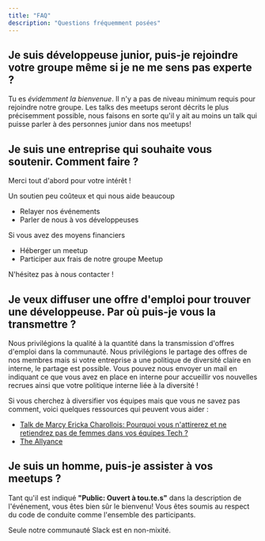 ```yaml
---
title: "FAQ"
description: "Questions fréquemment posées"
---
```


## Je suis développeuse junior, puis-je rejoindre votre groupe même si je ne me sens pas experte ?

Tu es *évidemment la bienvenue*. Il n'y a pas de niveau minimum requis pour rejoindre notre groupe. Les talks des meetups seront décrits le plus précisemment possible, nous faisons en sorte qu'il y ait au moins un talk qui puisse parler à des personnes junior dans nos meetups!

## Je suis une entreprise qui souhaite vous soutenir. Comment faire ?

Merci tout d'abord pour votre intérêt !

Un soutien peu coûteux et qui nous aide beaucoup
- Relayer nos événements
- Parler de nous à vos développeuses

Si vous avez des moyens financiers
- Héberger un meetup
- Participer aux frais de notre groupe Meetup

N'hésitez pas à nous contacter !

## Je veux diffuser une offre d'emploi pour trouver une développeuse. Par où puis-je vous la transmettre ?

Nous privilégions la qualité à la quantité dans la transmission d'offres d'emploi dans la communauté. Nous privilégions le partage des offres de nos membres mais si votre entreprise a une politique de diversité claire en interne, le partage est possible. Vous pouvez nous envoyer un mail en indiquant ce que vous avez en place en interne pour accueillir vos nouvelles recrues ainsi que votre politique interne liée à la diversité !

Si vous cherchez à diversifier vos équipes mais que vous ne savez pas comment, voici quelques ressources qui peuvent vous aider :
- [Talk de Marcy Ericka Charollois: Pourquoi vous n'attirerez et ne retiendrez pas de femmes dans vos équipes Tech ?](https://www.youtube.com/watch?v=6g0quTQqpr8)
- [The Allyance](https://theallyance.one/)
## Je suis un homme, puis-je assister à vos meetups ?

Tant qu'il est indiqué **"Public: Ouvert à tou.te.s"** dans la description de l'événement, vous êtes bien sûr le bienvenu! Vous êtes soumis au respect du code de conduite comme l'ensemble des participants.

Seule notre communauté Slack est en non-mixité.
